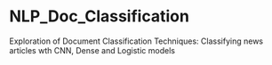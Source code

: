 # NLP_Doc_Classification
Exploration of Document Classification Techniques: Classifying news articles wth CNN, Dense and Logistic models
